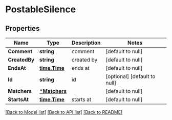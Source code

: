 # PostableSilence

## Properties
Name | Type | Description | Notes
------------ | ------------- | ------------- | -------------
**Comment** | **string** | comment | [default to null]
**CreatedBy** | **string** | created by | [default to null]
**EndsAt** | [**time.Time**](time.Time.md) | ends at | [default to null]
**Id** | **string** | id | [optional] [default to null]
**Matchers** | [***Matchers**](matchers.md) |  | [default to null]
**StartsAt** | [**time.Time**](time.Time.md) | starts at | [default to null]

[[Back to Model list]](../README.md#documentation-for-models) [[Back to API list]](../README.md#documentation-for-api-endpoints) [[Back to README]](../README.md)


